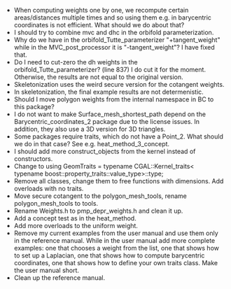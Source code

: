 * When computing weights one by one, we recompute certain areas/distances multiple times and so using them e.g. in barycentric coordinates is not efficient. What should we do about that?
* I should try to combine mvc and dhc in the orbifold parameterization.
* Why do we have in the orbifold_Tutte_parameterizer "+tangent_weight" while in the MVC_post_processor it is "-tangent_weight"? I have fixed that.
* Do I need to cut-zero the dh weights in the orbifold_Tutte_parameterizer? (line 837) I do cut it for the moment. Otherwise, the results are not equal to the original version.
* Skeletonization uses the weird secure version for the cotangent weights.
* In skeletonization, the final example results are not determenistic.
* Should I move polygon weights from the internal namespace in BC to this package?
* I do not want to make Surface_mesh_shortest_path depend on the Barycentric_coordinates_2 package due to the license issues. In addition, they also use a 3D version for 3D triangles.
* Some packages require traits, which do not have a Point_2. What should we do in that case? See e.g. heat_method_3_concept.
* I should add more construct_objects from the kernel instead of constructors.
* Change to
  using GeomTraits = typename CGAL::Kernel_traits<
      typename boost::property_traits<VertexPointMap>::value_type>::type;
* Remove all classes, change them to free functions with dimensions. Add overloads with no traits.
* Move secure cotangent to the polygon_mesh_tools, rename polygon_mesh_tools to tools.
* Rename Weights.h to pmp_depr_weights.h and clean it up.
* Add a concept test as in the heat_method.
* Add more overloads to the uniform weight.
* Remove my current examples from the user manual and use them only in the reference manual. While in the user manual add more complete examples:
  one that chooses a weight from the list, one that shows how to set up a Laplacian, one that shows how to compute barycentric coordinates, one that shows how to define your own traits class. Make the user manual short.
* Clean up the reference manual.